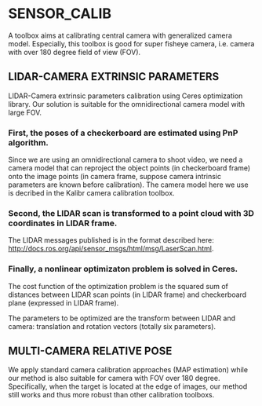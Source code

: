 # SENSOR_CALIB

A toolbox aims at calibrating central camera with generalized camera model. Especially, this toolbox is good for super fisheye camera, i.e. camera with over 180 degree field of view (FOV).

## LIDAR-CAMERA EXTRINSIC PARAMETERS
LIDAR-Camera extrinsic parameters calibration using Ceres optimization library. Our solution is suitable for the omnidirectional camera model with large FOV.

### First, the poses of a checkerboard are estimated using PnP algorithm.
Since we are using an omnidirectional camera to shoot video, we need a camera model that can reproject the object points (in checkerboard frame) onto the image points (in camera frame, suppose camera intrinsic parameters are known before calibration). The camera model here we use is decribed in the Kalibr camera calibration toolbox.

### Second, the LIDAR scan is transformed to a point cloud with 3D coordinates in LIDAR frame.
The LIDAR messages published is in the format described here: http://docs.ros.org/api/sensor_msgs/html/msg/LaserScan.html.

### Finally, a nonlinear optimizaton problem is solved in Ceres.
The cost function of the optimization problem is the squared sum of distances between LIDAR scan points (in LIDAR frame) and checkerboard plane (expressed in LIDAR frame).

The parameters to be optimized are the transform between LIDAR and camera: translation and rotation vectors (totally six parameters).

## MULTI-CAMERA RELATIVE POSE
We apply standard camera calibration approaches (MAP estimation) while our method is also suitable for camera with FOV over 180 degree. Specifically, when the target is located at the edge of images, our method still works and thus more robust than other calibration toolboxs. 

